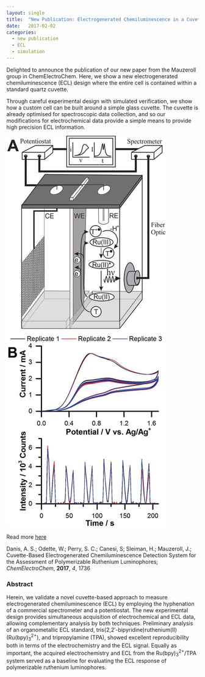 ```yaml
---
layout: single
title:  "New Publication: Electrogenerated Chemiluminescence in a Cuvette"
date:   2017-02-02
categories: 
  - new publication
  - ECL
  - simulation
---
```


Delighted to announce the publication of our new paper from the Mauzeroll group in ChemElectroChem. Here, we show a new electrogenerated chemiluminescence (ECL) design where the entire cell is contained within a standard quartz cuvette.

Through careful experimental design with simulated verification, we show how a custom cell can be built around a simple glass cuvette. The cuvette is already optimised for spectroscopic data collection, and so our modifications for electrochemical data provide a simple means to provide high precision ECL information.

![Danis et al, *ChemElectroChem*, **2017**, *4*, 1736](/images_posts/2017-02-02/ECL.png)

Read more [here](https://doi.org/10.1002/celc.201600879)

Danis, A. S.; Odette, W.; Perry, S. C.; Canesi, S; Sleiman, H.; Mauzeroll, J.; Cuvette-Based Electrogenerated Chemiluminescence Detection System for the Assessment of Polymerizable Ruthenium Luminophores; *ChemElectroChem*, **2017**, *4*, 1736

### Abstract

Herein, we validate a novel cuvette-based approach to measure electrogenerated chemiluminescence (ECL) by employing the hyphenation of a commercial spectrometer and a potentiostat. The new experimental design provides simultaneous acquisition of electrochemical and ECL data, allowing complementary analysis by both techniques. Preliminary analysis of an organometallic ECL standard, tris(2,2′-bipyridine)ruthenium(II) (Ru(bpy)<sub>3</sub><sup>2+</sup>), and tripropylamine (TPA), showed excellent reproducibility both in terms of the electrochemistry and the ECL signal. Equally as important, the acquired electrochemistry and ECL from the Ru(bpy)<sub>3</sub><sup>2+</sup>/TPA system served as a baseline for evaluating the ECL response of polymerizable ruthenium luminophores.